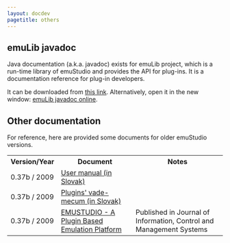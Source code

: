 ```yaml
---
layout: docdev
pagetitle: others
---
```


## emuLib javadoc

Java documentation (a.k.a. javadoc) exists for emuLib project, which is a run-time library of emuStudio and provides
the API for plug-ins. It is a documentation reference for plug-in developers.

It can be downloaded from
<a href="https://sourceforge.net/projects/emustudio/files/javadoc/emuLib-9.0.0-javadoc.jar/download" target="_blank">
this link</a>. Alternatively, open it in the new window: 
<a href="{{ site.baseurl }}/docdevel/emulib_javadoc/" target="_blank">emuLib javadoc online</a>.  

## Other documentation

For reference, here are provided some documents for older emuStudio versions.

<div class="table-responsive">
<table class="table table-striped">
  <tr>
    <th>Version/Year</th>
    <th>Document</th>
    <th>Notes</th>
  </tr>
  <tr>
    <td>0.37b / 2009</td>
    <td>
      <a href="https://sourceforge.net/projects/emustudio/files/other/manual-0.37b-draft.pdf/download"
         class="button btn-link btn-lg"
         role="button"
         target="_blank">User manual (in Slovak)</a>
    </td>
    <td></td>
  </tr>
  <tr>
    <td>0.37b / 2009</td>
    <td>
      <a href="https://sourceforge.net/projects/emustudio/files/other/plugins-vademecum-old.pdf/download"
         class="button btn-link btn-lg"
         role="button"
         target="_blank">Plugins' vade-mecum (in Slovak)</a>
    </td>
    <td></td>
  </tr>
  <tr>
    <td>0.37b / 2009</td>
    <td>
      <a href="https://sourceforge.net/projects/emustudio/files/other/2009-jicms.pdf/download"
         class="button btn-link btn-lg"
         role="button"
         target="_blank">EMUSTUDIO - A Plugin Based Emulation Platform</a>
    </td>
    <td>
      Published in Journal of Information, Control and Management Systems
    </td>
  </tr>
</table>
</div>
